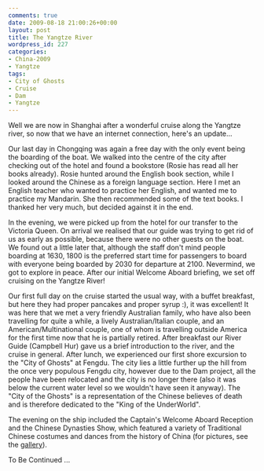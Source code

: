 ```yaml
---
comments: true
date: 2009-08-18 21:00:26+00:00
layout: post
title: The Yangtze River
wordpress_id: 227
categories:
- China-2009
- Yangtze
tags:
- City of Ghosts
- Cruise
- Dam
- Yangtze
---
```


Well we are now in Shanghai after a wonderful cruise along the Yangtze river, so now that we have an internet connection, here's an update...

Our last day in Chongqing was again a free day with the only event being the boarding of the boat. We walked into the centre of the city after checking out of the hotel and found a bookstore (Rosie has read all her books already). Rosie hunted around the English book section, while I looked around the Chinese as a foreign language section. Here I met an English teacher who wanted to practice her English, and wanted me to practice my Mandarin. She then recommended some of the text books. I thanked her very much, but decided against it in the end.

In the evening, we were picked up from the hotel for our transfer to the Victoria Queen. On arrival we realised that our guide was trying to get rid of us as early as possible, because there were no other guests on the boat. We found out a little later that, although the staff don't mind people boarding at 1630, 1800 is the preferred start time for passengers to board with everyone being boarded by 2030 for departure at 2100. Nevermind, we got to explore in peace. After our initial Welcome Aboard briefing, we set off cruising on the Yangtze River!



Our first full day on the cruise started the usual way, with a buffet breakfast, but here they had proper pancakes and proper syrup :), it was excellent! It was here that we met a very friendly Australian family, who have also been travelling for quite a while, a lively Australian/Italian couple, and an American/Multinational couple, one of whom is travelling outside America for the first time now that he is partially retired. After breakfast our River Guide (Campbell Hur) gave us a brief introduction to the river, and the cruise in general. After lunch, we experienced our first shore excursion to the "City of Ghosts" at Fengdu. The city lies a little further up the hill from the once very populous Fengdu city, however due to the Dam project, all the people have been relocated and the city is no longer there (also it was below the current water level so we wouldn't have seen it anyway). The "City of the Ghosts" is a representation of the Chinese believes of death and is therefore dedicated to the "King of the UnderWorld".



The evening on the ship included the Captain's Welcome Aboard Reception and the Chinese Dynasties Show, which featured a variety of Traditional Chinese costumes and dances from the history of China (for pictures, see the [gallery](http://travel.perry-online.me.uk/files/2012/08/sfpgMjAwOS8yMDA5LjA4LjA1IC0gMjAwOS4wOS4xMSBUb3VyIG9mIENoaW5hLzIwMDkuMDguMTcgLSAyMDA5LjA4LjIwIFlhbmd0emUgUml2ZXIgQ3J1aXNlLyoqMSoqKjA2Njg0YTBlNzAxN2MxYmZjYWQ0M2U1ZDRkOGQwYjZi.jpg)).

To Be Continued ...

